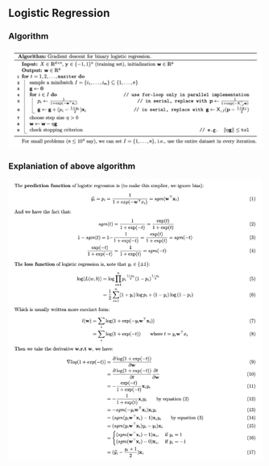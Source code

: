 ## Logistic Regression

### Algorithm

![Alg](https://github.com/bochendong/Machine-learning/raw/master/image/log-alg.png)

### Explaniation of above algorithm

![Exp](https://github.com/bochendong/Machine-learning/raw/master/image/log2.png)
